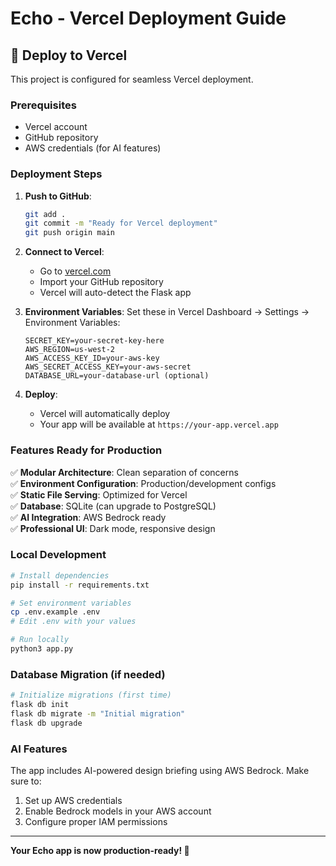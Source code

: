 # Echo - Vercel Deployment Guide

## 🚀 Deploy to Vercel

This project is configured for seamless Vercel deployment.

### Prerequisites
- Vercel account
- GitHub repository
- AWS credentials (for AI features)

### Deployment Steps

1. **Push to GitHub**:
   ```bash
   git add .
   git commit -m "Ready for Vercel deployment"
   git push origin main
   ```

2. **Connect to Vercel**:
   - Go to [vercel.com](https://vercel.com)
   - Import your GitHub repository
   - Vercel will auto-detect the Flask app

3. **Environment Variables**:
   Set these in Vercel Dashboard → Settings → Environment Variables:
   ```
   SECRET_KEY=your-secret-key-here
   AWS_REGION=us-west-2
   AWS_ACCESS_KEY_ID=your-aws-key
   AWS_SECRET_ACCESS_KEY=your-aws-secret
   DATABASE_URL=your-database-url (optional)
   ```

4. **Deploy**:
   - Vercel will automatically deploy
   - Your app will be available at `https://your-app.vercel.app`

### Features Ready for Production

✅ **Modular Architecture**: Clean separation of concerns  
✅ **Environment Configuration**: Production/development configs  
✅ **Static File Serving**: Optimized for Vercel  
✅ **Database**: SQLite (can upgrade to PostgreSQL)  
✅ **AI Integration**: AWS Bedrock ready  
✅ **Professional UI**: Dark mode, responsive design  

### Local Development

```bash
# Install dependencies
pip install -r requirements.txt

# Set environment variables
cp .env.example .env
# Edit .env with your values

# Run locally
python3 app.py
```

### Database Migration (if needed)

```bash
# Initialize migrations (first time)
flask db init
flask db migrate -m "Initial migration"
flask db upgrade
```

### AI Features

The app includes AI-powered design briefing using AWS Bedrock. Make sure to:
1. Set up AWS credentials
2. Enable Bedrock models in your AWS account
3. Configure proper IAM permissions

---

**Your Echo app is now production-ready! 🎉**